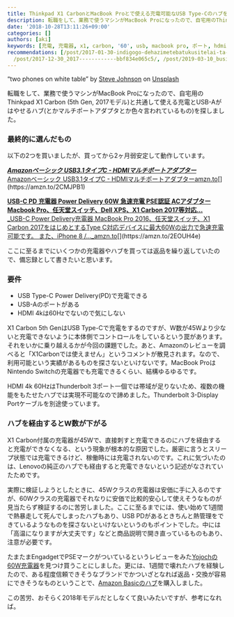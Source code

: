 ```yaml
---
title: Thinkpad X1 CarbonとMacBook Proとで使える充電可能なUSB Type-Cのハブを選ぶ
description: 転職をして、業務で使うマシンがMacBook Proになったので、自宅用のThinkpad X1 Carbon (5th Gen, 2017モデル)と共通して使える充電とUSB-Aがはやせるハブ(とかマルチポートアダプタとか色々言われているもの)を探しました。
date: '2018-10-28T13:11:26+09:00'
categories: []
authors: [aki]
keywords: [充電, 充電器, x1, carbon, '60', usb, macbook pro, ポート, hdmi, power]
recommendations: [/post/2017-01-30-indigogo-dehazimetebatukusitelai-ta-dot-woshi-tute3keyue-gatatuta/,
  /post/2017-12-30_2017------------bbf834e065c5/, /post/2019-03-10_business-trip-goods/]
---
```


“two phones on white table” by [Steve Johnson](https://unsplash.com/@steve_j?utm_source=medium&utm_medium=referral) on [Unsplash](https://unsplash.com?utm_source=medium&utm_medium=referral)

転職をして、業務で使うマシンがMacBook Proになったので、自宅用のThinkpad X1 Carbon (5th Gen, 2017モデル)と共通して使える充電とUSB-Aがはやせるハブ(とかマルチポートアダプタとか色々言われているもの)を探しました。

### 最終的に選んだもの

以下の2つを買いましたが、買ってから2ヶ月弱安定して動作しています。

[**_Amazonベーシック USB3.1タイプC - HDMIマルチポートアダプター_**  
Amazonベーシック USB3.1タイプC - HDMIマルチポートアダプターamzn.to](https://amzn.to/2CMJPB1 "https://amzn.to/2CMJPB1")[](https://amzn.to/2CMJPB1)

[**USB-C PD 充電器 Power Delivery 60W 急速充電 PSE認証 ACアダプター Macbook Pro、任天堂スイッチ、Dell XPS、X1 Carbon 2017等対応…**  
_USB-C Power Delivery充電器 MacBook Pro 2016、任天堂スイッチ、X1 Carbon 2017をはじめとするType C対応デバイスに最大60Wの出力で急速充電可能です。 また、iPhone 8 /…_amzn.to](https://amzn.to/2EOUH4e "https://amzn.to/2EOUH4e")[](https://amzn.to/2EOUH4e)

ここに至るまでにいくつかの充電器やハブを買っては返品を繰り返していたので、備忘録として書きたいと思います。

### 要件

*   USB Type-C Power Delivery(PD)で充電できる
*   USB-Aのポートがある
*   HDMI 4kは60Hzでないので気にしない

X1 Carbon 5th GenはUSB Type-Cで充電をするのですが、W数が45Wより少ないと充電できないように本体側でコントロールをしているという罠があります。それをいかに乗り越えるかが今回の課題でした。あと、Amazonのレビューを調べると「X1Carbonでは使えません」というコメントが散見されます。なので、利用可能という実績があるものを探さないといけないです。MacBook ProはNintendo Switchの充電器でも充電できるくらい、結構ゆるゆるです。

HDMI 4k 60HzはThunderbolt 3ポート一個では帯域が足りないため、複数の機能をもたせたハブでは実現不可能なので諦めました。Thunderbolt 3-Display Portケーブルを別途使っています。

### ハブを経由するとW数が下がる

X1 Carbon付属の充電器が45Wで、直接刺すと充電できるのにハブを経由すると充電ができなくなる、という現象が根本的な原因でした。厳密に言うとスリープ状態では充電できるけど、稼働時には充電されないのです。これに気づいたのは、Lenovoの純正のハブでも経由すると充電できないという記述がなされていたためです。

実際に検証しようとしたときに、45Wクラスの充電器は安価に手に入るのですが、60Wクラスの充電器でそれなりに安価で比較的安心して使えそうなものが見当たらず検証するのに苦労しました。ここに至るまでには、使い始めて1週間で熱暴走して死んでしまったハブもあり、USB PDがあるときちんと熱管理をできているようなものを探さないといけないというのもポイントでした。中には「高温になりますが大丈夫です」などと商品説明で開き直っているものもあり、注意が必要です。

たまたまEngadgetでPSEマークがついているというレビューをみた[Yojochの60W充電器](https://amzn.to/2EOUH4e)を見つけ買うことにしました。更には、1週間で壊れたハブを経験したので、ある程度信頼できそうなブランドでかついざとなれば返品・交換が容易にできそうなものということで、[Amazon Basicのハブ](https://amzn.to/2CMJPB1)を購入しました。

この苦労、おそらく2018年モデルだとしなくて良いみたいですが、参考になれば。
